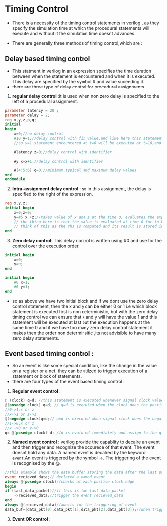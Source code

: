 # Timing Control
- There is a necessity of the timing control statements in verilog , as they specify the simulation time at which  the procedural statements will execute and without it the simulation time doesnt advances.

- There are generally three methods of timing control,which are :
## **Delay based timing control** 
- This statment in verilog in an expression specifies the time duration between when the statement is encountered and when it is executed. This delay are specified by the symbol # and value suceeding it.
- there are three type of delay control for procedural assignments
1. **regular delay control** :it is  used when non zero delay is specified to the left of a procedural assignment.
```verilog 
parameter latency = 20 ;
parameter delay = 2;
reg x,y,z,p,q;
initial 
begin 
    x=0;//no delay control 
    #10 y=1;//delay control with fix value,and like here this statement will be executed at 10th units after it is encounterd.
    //so y=1 statement encountered at t=0 will be executed at t=10,and y gets the value 10.

    #latency z=0;//delay control with identifier
    
    #y x=x+1;//delay control with identifier 

    #(4:5:6) q=0;//minimum,typical and maximum delay values
end 
endmodule 
```

2. **Intra-assignment delay control** : so in this assignment, the delay is specified to the right of the expression.
```verilog 
reg x,y,z;
initial begin 
    x=0;z=0;
    y=#5 x +z;//takes value of x and z at the time 0, evaluates the expression but assigns it after 5 time unit or wait 5 time unit before assignment.
    // the thing here is that the value is evaluated at time 0 for to be assigned to the 5 and while the value of x and z might change between that time 0 to 5 , but the value to be assigned to y is precomputed doesnt get affected with x and z
    // think of this as the rhs is computed and its result is stored in a temporary variable.
end 
```
3. **Zero delay control**: This delay control is written using #0 and use for the control over the execution order.

```verilog
initial begin 
    x=0;
    y=0;
end 

initial begin 
    #0 x=1;
    #0 y=1;
end 

```
- so as above we have two initial block and if we dont use the zero delay control statement, then the x and y can be either 0 or 1 i.e which block statement is executed first is non deterministic, but with the zero delay timing control we can ensure that x and y will have the value 1 and this statement will be executed at last but the execution happens at the same time 0 and if we have too many zero delay control statement it makes then the order non determinsitic ,its not  advisible to have many zero delay statements.

## Event based timing control :
- So an event is like some special condition, like the change in the value on a register or a net. they can be utilzed to trigger execution of a statement or block of statements.
- there are four types of the event based timing control :
1. **Regular event control** :
```verilog 
@ (clock) q=d; //this statement is executed whenever signal clock value changes.
@(posedge clock) q=d; // q=d is executed when the clock does the postitve transistion which can be 
//0->1,x or z
//x->1 or z->1
@(negedge clock)q=d;// q=d is executed when signal clock does the negative transistion
//1->0,x or z
//x ->0 or z->0
q= @(posedge clock) d; //d is evaluted immediately and assign to the q at the positive edge of clock
```
2. **Named event control** : verilog provide the capablity to decalre an event and then trigger and recognize the occurece of that event. The event doesnt hold any data. A named event is decalred by the keyword `event`.An event is triggered by the symbol ->. The triggering of the event is recognised by the @.
```verilog 
//this example shows the data buffer storing the data after the last packet of the data has arrived.
event recieved_data;// declared a named event
always @(posedge clock)//checks at each postive clock edge
begin 
if (last_data_packet)//if this is the last data_packet
    ->recieved_data;//trigger the event recieved_data
end 
always @(recieved_data)//awaits for the triggering of event
data_buf={data_pkt[0],data_pkt[1],data_pkt[2],data_pkt[3]};//when triggering happens store four packet of recieved data in the data buffer 
```
3. **Event OR control** :